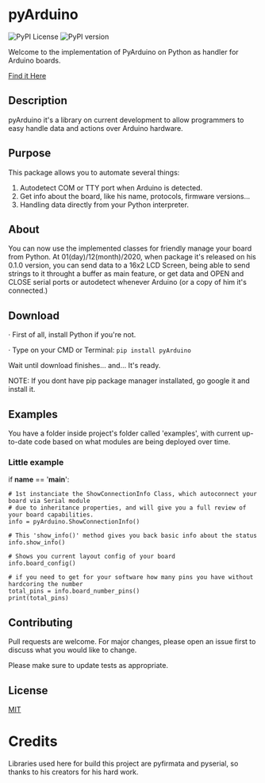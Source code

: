 # pyArduino

![PyPI License](https://img.shields.io/pypi/l/pyArduino)
![PyPI version](https://img.shields.io/pypi/v/pyArduino)

Welcome to the implementation of PyArduino on Python as handler for Arduino boards.

[Find it Here](https://pypi.org/project/pyArduino/0.2.2/)

## Description

pyArduino it's a library on current development to allow programmers to easy handle data and actions over Arduino hardware.

## Purpose

This package allows you to automate several things:

1. Autodetect COM or TTY port when Arduino is detected.
2. Get info about the board, like his name, protocols, firmware versions...
3. Handling data directly from your Python interpreter.

## About

You can now use the implemented classes for friendly manage your board from Python.
At 01(day)/12(month)/2020, when package it's released on his 0.1.0 version,
you can send data to a 16x2 LCD Screen, being able to send strings to it throught a buffer as main feature, or get data and OPEN and CLOSE serial ports
or autodetect whenever Arduino (or a copy of him it's connected.)

## Download

· First of all, install Python if you're not.

· Type on your CMD or Terminal:
```pip install pyArduino```

Wait until download finishes... and... It's ready.

NOTE: If you dont have pip package manager installated, go google it and install it.
 
## Examples

You have a folder inside project's folder called 'examples', with current up-to-date code based on what modules are being deployed over time.

### Little example


if __name__ == '__main__':
    
    # 1st instanciate the ShowConnectionInfo Class, which autoconnect your board via Serial module
    # due to inheritance properties, and will give you a full review of your board capabilities.
    info = pyArduino.ShowConnectionInfo()

    # This 'show_info()' method gives you back basic info about the status
    info.show_info()

    # Shows you current layout config of your board
    info.board_config()

    # if you need to get for your software how many pins you have without hardcoring the number  
    total_pins = info.board_number_pins()
    print(total_pins)


## Contributing
Pull requests are welcome. For major changes, please open an issue first to discuss what you would like to change.

Please make sure to update tests as appropriate.

## License
[MIT](https://github.com/Pyzyryab/pyArduino/blob/master/LICENSE)

# Credits

Libraries used here for build this project are pyfirmata and pyserial, so thanks to his
creators for his hard work.
